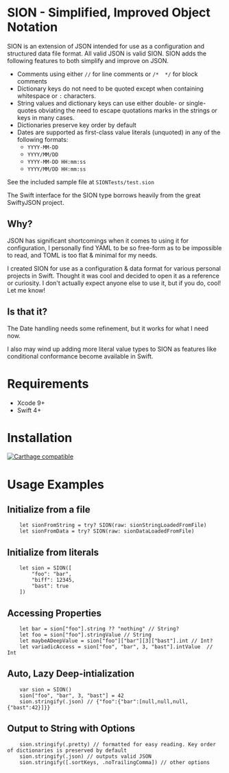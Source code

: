 # SION - Simplified, Improved Object Notation   

SION is an extension of JSON intended for use as a configuration and structured data file format. All valid JSON is valid SION. SION adds the following features to both simplify and improve on JSON.

* Comments using either `//` for line comments or `/*  */` for block comments
* Dictionary keys do not need to be quoted except when containing whitespace or `:` characters.
* String values and dictionary keys can use either double- or single-quotes obviating the need to escape quotations marks in the strings or keys in many cases.
* Dictionaries preserve key order by default
* Dates are supported as first-class value literals (unquoted) in any of the following formats:
    * `YYYY-MM-DD`
    * `YYYY/MM/DD`
    * `YYYY-MM-DD HH:mm:ss`
    * `YYYY/MM/DD HH:mm:ss`
 
See the included sample file at `SIONTests/test.sion`

The Swift interface for the SION type borrows heavily from the great SwiftyJSON project.
 
## Why?

JSON has significant shortcomings when it comes to using it for configuration, I personally find YAML to be so free-form as to be impossible to read, and TOML is too flat & minimal for my needs. 

I created SION for use as a configuration & data format for various personal projects in Swift. Thought it was cool and decided to open it as a reference or curiosity. I don't actually expect anyone else to use it, but if you do, cool! Let me know!

## Is that it?

The Date handling needs some refinement, but it works for what I need now. 

I also may wind up adding more literal value types to SION as features like conditional conformance become available in Swift.

# Requirements

* Xcode 9+
* Swift 4+

# Installation

[![Carthage compatible](https://img.shields.io/badge/Carthage-compatible-4BC51D.svg?style=flat)](https://github.com/Carthage/Carthage)

# Usage Examples

## Initialize from a file

```
    let sionFromString = try? SION(raw: sionStringLoadedFromFile)
    let sionFromData = try? SION(raw: sionDataLoadedFromFile)
```

## Initialize from literals

```
    let sion = SION([
        "foo": "bar",
        "biff": 12345,
        "bast": true
    ])    
```

## Accessing Properties

```
    let bar = sion["foo"].string ?? "nothing" // String?
    let foo = sion["foo"].stringValue // String
    let maybeADeepValue = sion["foo"]["bar"][3]["bast"].int // Int?
    let variadicAccess = sion["foo", "bar", 3, "bast"].intValue  // Int
```

## Auto, Lazy Deep-intialization

```
    var sion = SION()
    sion["foo", "bar", 3, "bast"] = 42
    sion.stringify(.json) // {"foo":{"bar":[null,null,null,{"bast":42}]}}
```

## Output to String with Options

```
    sion.stringify(.pretty) // formatted for easy reading. Key order of dictionaries is preserved by default
    sion.stringify(.json) // outputs valid JSON
    sion.stringify([.sortKeys, .noTrailingComma]) // other options
```

